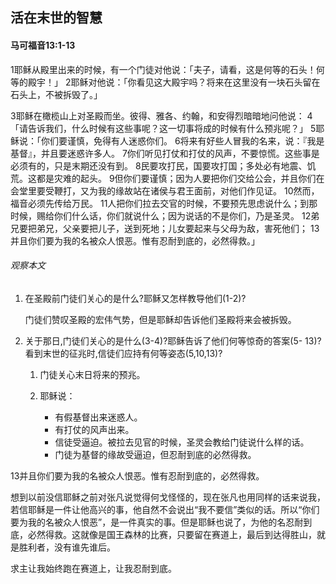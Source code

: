 ## 活在末世的智慧

#### 马可福音13:1-13

1耶稣从殿里出来的时候，有一个门徒对他说：「夫子，请看，这是何等的石头！何等的殿宇！」 2耶稣对他说：「你看见这大殿宇吗？将来在这里没有一块石头留在石头上，不被拆毁了。」

3耶稣在橄榄山上对圣殿而坐。彼得、雅各、约翰，和安得烈暗暗地问他说： 4「请告诉我们，什么时候有这些事呢？这一切事将成的时候有什么预兆呢？」 5耶稣说：「你们要谨慎，免得有人迷惑你们。 6将来有好些人冒我的名来，说：『我是基督』，并且要迷惑许多人。 7你们听见打仗和打仗的风声，不要惊慌。这些事是必须有的，只是末期还没有到。 8民要攻打民，国要攻打国；多处必有地震、饥荒。这都是灾难的起头。 9但你们要谨慎；因为人要把你们交给公会，并且你们在会堂里要受鞭打，又为我的缘故站在诸侯与君王面前，对他们作见证。 10然而，福音必须先传给万民。 11人把你们拉去交官的时候，不要预先思虑说什么；到那时候，赐给你们什么话，你们就说什么；因为说话的不是你们，乃是圣灵。 12弟兄要把弟兄，父亲要把儿子，送到死地；儿女要起来与父母为敌，害死他们； 13并且你们要为我的名被众人恨恶。惟有忍耐到底的，必然得救。」

###### 观察本文

1. 在圣殿前门徒们关心的是什么?耶稣又怎样教导他们(1-2)?

    门徒们赞叹圣殿的宏伟气势，但是耶稣却告诉他们圣殿将来会被拆毁。

2. 关于那日,门徒们关心的是什么(3-4)?耶稣告诉了他们何等惊奇的答案(5- 13)?看到末世的征兆时,信徒们应持有何等姿态(5,10,13)?

    1. 门徒关心末日将来的预兆。
    2. 耶稣说：
        
        * 有假基督出来迷惑人。
        * 有打仗的风声出来。
        * 信徒受逼迫。被拉去见官的时候，圣灵会教给门徒说什么样的话。
        * 门徒为基督的缘故受逼迫，但忍耐到底的必然得救。

13并且你们要为我的名被众人恨恶。惟有忍耐到底的，必然得救。

想到以前没信耶稣之前对张凡说觉得何戈怪怪的，现在张凡也用同样的话来说我，若信耶稣是一件让他高兴的事，他自然不会说出“我不要信”类似的话。所以“你们要为我的名被众人恨恶”，是一件真实的事。但是耶稣也说了，为他的名忍耐到底，必然得救。这就像是国王森林的比赛，只要留在赛道上，最后到达得胜山，就是胜利者，没有谁先谁后。

求主让我始终跑在赛道上，让我忍耐到底。